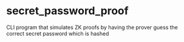 # secret_password_proof
CLI program that simulates ZK proofs by having the prover guess the correct secret password which is hashed
